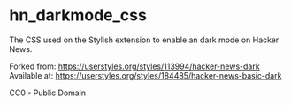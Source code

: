 # hn_darkmode_css
The CSS used on the Stylish extension to enable an dark mode on Hacker News.

Forked from: https://userstyles.org/styles/113994/hacker-news-dark
Available at: https://userstyles.org/styles/184485/hacker-news-basic-dark

CC0 - Public Domain
